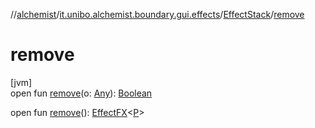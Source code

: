 //[alchemist](../../../index.md)/[it.unibo.alchemist.boundary.gui.effects](../index.md)/[EffectStack](index.md)/[remove](remove.md)

# remove

[jvm]\
open fun [remove](remove.md)(o: [Any](https://kotlinlang.org/api/latest/jvm/stdlib/kotlin/-any/index.html)): [Boolean](https://kotlinlang.org/api/latest/jvm/stdlib/kotlin/-boolean/index.html)

open fun [remove](remove.md)(): [EffectFX](../-effect-f-x/index.md)<[P](../../it.unibo.alchemist.boundary.monitor.generic/-numeric-label-monitor/index.md)>
